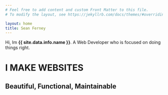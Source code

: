 ```yaml
---
# Feel free to add content and custom Front Matter to this file.
# To modify the layout, see https://jekyllrb.com/docs/themes/#overriding-theme-defaults

layout: home
title: Sean Ferney
---
```


Hi, Im **{{ site.data.info.name }}**. A Web Developer who is focused on doing things right. 

# I MAKE **WEBSITES**

## Beautiful, Functional, Maintainable

